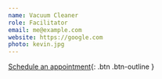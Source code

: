 ```yaml
---
name: Vacuum Cleaner
role: Facilitator
email: me@example.com
website: https://google.com
photo: kevin.jpg
---
```


[Schedule an appointment](#){: .btn .btn-outline }
